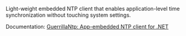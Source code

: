 Light-weight embedded NTP client that enables application-level time synchronization without touching system settings.

Documentation: [GuerrillaNtp: App-embedded NTP client for .NET](http://blog.angeloflogic.com/2014/07/guerrillantp-app-embedded-ntp-client.html)
